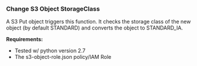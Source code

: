 ### Change S3 Object StorageClass

<p>
A S3 Put object triggers this function. It checks the storage class of the new object (by default STANDARD) and converts the object to STANDARD_IA.

<b>Requirements:</b>
<ul>
 <li> Tested w/ python version 2.7
 <li> The s3-object-role.json policy/IAM Role
</ul>
